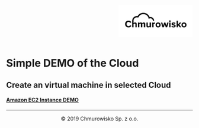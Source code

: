 <img src="/img/logo.png" alt="Chmurowisko logo" width="200" align="right">
  <br><br>
  <br><br>
  <br><br>


  # Simple DEMO of the Cloud

  ## Create an virtual machine in selected Cloud

  #### [Amazon EC2 Instance DEMO](EC2DEMO.md)
---

  <center><p>&copy; 2019 Chmurowisko Sp. z o.o.<p></center>